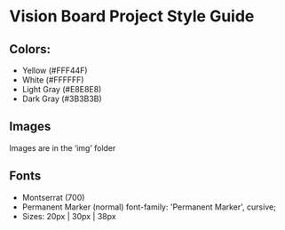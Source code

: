 # Vision Board Project Style Guide

## Colors:
- Yellow (#FFF44F)
- White (#FFFFFF)
- Light Gray (#E8E8E8) 
- Dark Gray (#3B3B3B)

## Images
Images are in the ‘img’ folder

## Fonts
- Montserrat (700)
- Permanent Marker (normal) font-family: 'Permanent Marker', cursive;
- Sizes: 20px | 30px | 38px

